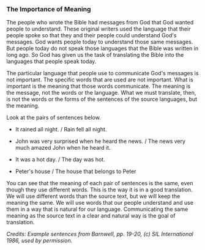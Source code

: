 
### The Importance of Meaning

The people who wrote the Bible had messages from God that God wanted people to understand. These original writers used the language that their people spoke so that they and their people could understand God's messages. God wants people today to understand those same messages. But people today do not speak those languages that the Bible was written in long ago. So God has given us the task of translating the Bible into the languages that people speak today. 

The particular language that people use to communicate God's messages is not important. The specific words that are used are not important. What is important is the meaning that those words communicate. The meaning is the message, not the words or the language. What we must translate, then, is not the words or the forms of the sentences of the source languages, but the meaning.

Look at the pairs of sentences below. 

* It rained all night. / Rain fell all night.

* John was very surprised when he heard the news. / The news very much amazed John when he heard it.

* It was a hot day. / The day was hot.

* Peter's house / The house that belongs to Peter

You can see that the meaning of each pair of sentences is the same, even though they use different words. This is the way it is in a good translation. We will use different words than the source text, but we will keep the meaning the same. We will use words that our people understand and use them in a way that is natural for our language. Communicating the same meaning as the source text in a clear and natural way is the goal of translation.

*Credits: Example sentences from Barnwell, pp. 19-20, (c) SIL International 1986, used by permission.*
